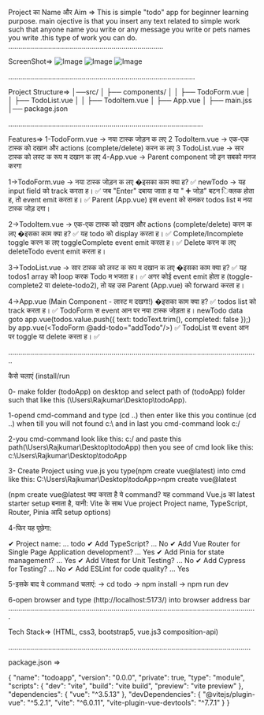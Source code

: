 Project का Name और Aim => This is simple "todo" app for beginner learning purpose. main ojective is that you insert any text related to simple work such that anyone name you write or any message you write or pets names you write .this type of work you can do.
..............................................................................

ScreenShot=>
![Image](https://github.com/user-attachments/assets/52188601-2e7d-40e2-8e58-c63e0ee33a42)
![Image](https://github.com/user-attachments/assets/f3c723b5-c37d-4d0d-8c18-85392eb5df01)
![Image](https://github.com/user-attachments/assets/003e2c5a-6e89-4404-8a9b-223b2ee16ffe)



..............................................................................................

Project Structure=>
│──src/
│ ├── components/
│ │ ├── TodoForm.vue
│ │ ├── TodoList.vue
│ │ ├── TodoItem.vue
│ ├── App.vue
│ ├── main.jss
│── package.json

..................................................................................................

Features=>
1-TodoForm.vue → नया टास्क जोड़न क लए
2 TodoItem.vue → एक-एक टास्क को दखान और actions (complete/delete) करन क लए
3 TodoList.vue → सार टास्क को लस्ट क रूप म दखान क लए
4-App.vue → Parent component जो इन सबको मनज करगा

1->TodoForm.vue → नया टास्क जोड़न क लए
�इसका काम क्या ह?
✅
newTodo → यह input field को track करता ह।
✅
जब "Enter" दबाया जाता ह या "
➕
जोड़" बटन िक्लक होता ह, तो event emit करता ह।
✅
Parent (App.vue) इस event को सनकर todos list म नया टास्क जोड़ दगा।

2->TodoItem.vue → एक-एक टास्क को दखान और actions (complete/delete) करन क लए
�इसका काम क्या ह?
✅
यह todo को display करता ह।
✅
Complete/Incomplete toggle करन क लए toggleComplete event emit करता ह।
✅
Delete करन क लए deleteTodo event emit करता ह।

3->TodoList.vue → सार टास्क को लस्ट क रूप म दखान क लए
�इसका काम क्या ह?
✅
यह todos1 array को loop करक Todo म भजता ह।
✅
अगर कोई event emit होता ह (toggle-complete2 या delete-todo2), तो यह उस Parent (App.vue)
को forward करता ह।

4->App.vue (Main Component - लास्ट म दखगा!)
�इसका काम क्या ह?
✅
todos list को track करता ह।
✅
TodoForm स event आन पर नया टास्क जोड़ता ह।
newTodo data goto app.vue(todos.value.push({ text: todoText.trim(), completed: false });) by app.vue(<TodoForm @add-todo="addTodo"/>)
✅
TodoList स event आन पर toggle या delete करता ह।
✅

..............................................................................................................................

कैसे चलाएं (install/run

0-  make folder (todoApp) on desktop and select path of (todoApp) folder such that like this (\Users\Rajkumar\Desktop\todoApp).

1-opend cmd-command and type (cd ..) then enter like this you continue (cd ..) when till you will not  found c:\ and in last you cmd-command look c:/

2-you cmd-command look like this:
  c:/
  and paste this path(\Users\Rajkumar\Desktop\todoApp) then you see of cmd look like this:
  c:\Users\Rajkumar\Desktop\todoApp   
  
3- Create Project using vue.js 
    you type(npm create vue@latest) into cmd like this:
  C:\Users\Rajkumar\Desktop\todoApp>npm create vue@latest
  
  (npm create vue@latest क्या करता है ये command?
  यह command Vue.js का latest starter setup बनाता है, यानी:
  Vite के साथ Vue project
  Project name, TypeScript, Router, Pinia आदि setup options)

4-फिर यह पूछेगा:

✔ Project name: … todo
✔ Add TypeScript? … No
✔ Add Vue Router for Single Page Application development? … Yes
✔ Add Pinia for state management? … Yes
✔ Add Vitest for Unit Testing? … No
✔ Add Cypress for Testing? … No
✔ Add ESLint for code quality? … Yes


5-इसके बाद ये command चलाएं:
  -> cd todo
  -> npm install
  -> npm run dev

6-open browser and type (http://localhost:5173/) into browser address bar
.............................................................................................................................

Tech Stack=> (HTML, css3, bootstrap5, vue.js3 composition-api)

..........................................................................................................................

package.json =>

{
  "name": "todoapp",
  "version": "0.0.0",
  "private": true,
  "type": "module",
  "scripts": {
    "dev": "vite",
    "build": "vite build",
    "preview": "vite preview"
  },
  "dependencies": {
    "vue": "^3.5.13"
  },
  "devDependencies": {
    "@vitejs/plugin-vue": "^5.2.1",
    "vite": "^6.0.11",
    "vite-plugin-vue-devtools": "^7.7.1"
  }
}

